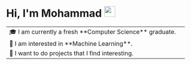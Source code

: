 # Hi, I'm Mohammad <img src="https://github.com/TheDudeThatCode/TheDudeThatCode/blob/master/Assets/Hi.gif" width="29px">
<table>
   <tr>
    <td valign="center">
      🎓 I am currently a fresh **Computer Science** graduate.
    </td>
   </tr>
   <tr>
    <td valign="center">
      🌱 I am interested in **Machine Learning**.
    <td>
   </tr>
   <tr>
    <td valign="center">
      🎯 I want to do projects that I find interesting.
    <td>
   </tr>
 </table>



